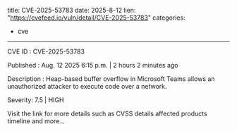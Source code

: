  
title: CVE-2025-53783
date: 2025-8-12
lien: "https://cvefeed.io/vuln/detail/CVE-2025-53783"
categories:
  - cve
---

CVE ID : CVE-2025-53783

Published :  Aug. 12
2025
6:15 p.m. | 2 hours
2 minutes ago

Description : Heap-based buffer overflow in Microsoft Teams allows an unauthorized attacker to execute code over a network.

Severity: 7.5 | HIGH

Visit the link for more details
such as CVSS details
affected products
timeline
and more...
